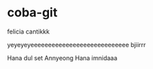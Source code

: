 # coba-git

felicia cantikkk

yeyeyeyeeeeeeeeeeeeeeeeeeeeeeeeeeee bjiirrr


Hana dul set 
Annyeong Hana imnidaaa

